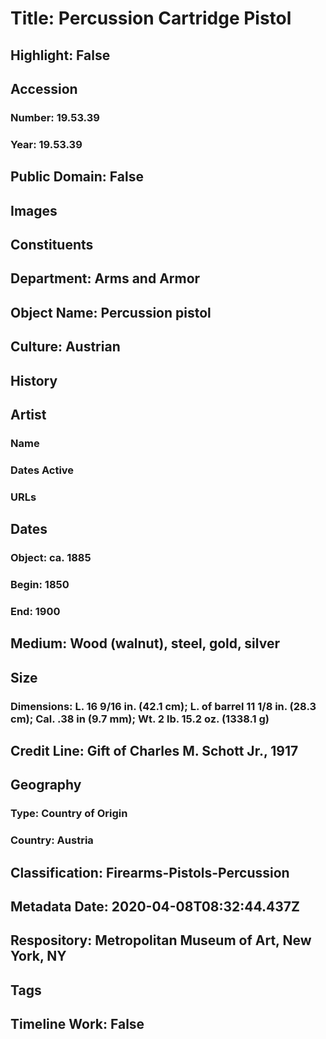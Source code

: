 # Title: Percussion Cartridge Pistol
## Highlight: False
## Accession
### Number: 19.53.39
### Year: 19.53.39
## Public Domain: False
## Images
## Constituents
## Department: Arms and Armor
## Object Name: Percussion pistol
## Culture: Austrian
## History
## Artist
### Name
### Dates Active
### URLs
## Dates
### Object: ca. 1885
### Begin: 1850
### End: 1900
## Medium: Wood (walnut), steel, gold, silver
## Size
### Dimensions: L. 16 9/16 in. (42.1 cm); L. of barrel 11 1/8 in. (28.3 cm); Cal. .38 in (9.7 mm); Wt. 2 lb. 15.2 oz. (1338.1 g)
## Credit Line: Gift of Charles M. Schott Jr., 1917
## Geography
### Type: Country of Origin
### Country: Austria
## Classification: Firearms-Pistols-Percussion
## Metadata Date: 2020-04-08T08:32:44.437Z
## Respository: Metropolitan Museum of Art, New York, NY
## Tags
## Timeline Work: False
